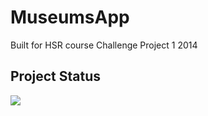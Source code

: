 MuseumsApp
==========
Built for HSR course Challenge Project 1 2014

Project Status
----------------

<img src ="https://travis-ci.org/HsrMuseumApp/MuseumsApp.svg?branch=master">
